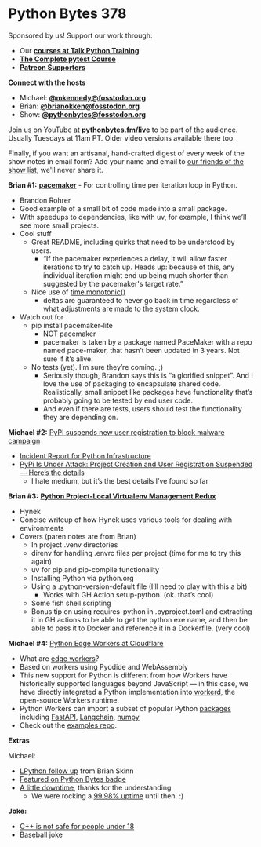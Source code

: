# Python Bytes 378

Sponsored by us! Support our work through:

- Our [**courses at Talk Python Training**](https://training.talkpython.fm/)
- [**The Complete pytest Course**](https://courses.pythontest.com/p/the-complete-pytest-course)
- [**Patreon Supporters**](https://www.patreon.com/pythonbytes)

**Connect with the hosts**

- Michael: [**@mkennedy@fosstodon.org**](https://fosstodon.org/@mkennedy)
- Brian: [**@brianokken@fosstodon.org**](https://fosstodon.org/@brianokken)
- Show: [**@pythonbytes@fosstodon.org**](https://fosstodon.org/@pythonbytes)

Join us on YouTube at [**pythonbytes.fm/live**](https://pythonbytes.fm/stream/live) to be part of the audience. Usually Tuesdays at 11am PT. Older video versions available there too.

Finally, if you want an artisanal, hand-crafted digest of every week of the show notes in email form? Add your name and email to [our friends of the show list](https://pythonbytes.fm/friends-of-the-show), we'll never share it.

**Brian #1:** [**pacemaker**](https://github.com/brohrer/pacemaker) - For controlling time per iteration loop in Python.

- Brandon Rohrer
- Good example of a small bit of code made into a small package.
- With speedups to dependencies, like with uv, for example, I think we’ll see more small projects.
- Cool stuff
  - Great README, including quirks that need to be understood by users. 
    - “If the pacemaker experiences a delay, it will allow faster iterations to try to catch up. Heads up: because of this, any individual iteration might end up being much shorter than suggested by the pacemaker's target rate.”
  - Nice use of [time.monotonic()](https://docs.python.org/3/library/time.html#time.monotonic)
    - deltas are guaranteed to never go back in time regardless of what adjustments are made to the system clock.
- Watch out for
  - pip install pacemaker-lite
    - NOT pacemaker
    - pacemaker is taken by a package named PaceMaker with a repo named pace-maker, that hasn’t been updated in 3 years. Not sure if it’s alive. 
  - No tests (yet). I’m sure they’re coming. ;)
    - Seriously though, Brandon says this is “a glorified snippet”. And I love the use of packaging to encapsulate shared code. Realistically, small snippet like packages have functionality that’s probably going to be tested by end user code.
    - And even if there are tests, users should test the functionality they are depending on.

**Michael #2:** [PyPI suspends new user registration to block malware campaign](https://www.bleepingcomputer.com/news/security/pypi-suspends-new-user-registration-to-block-malware-campaign/)

- [Incident Report for Python Infrastructure](https://status.python.org/incidents/dc9zsqzrs0bv)
- [PyPi Is Under Attack: Project Creation and User Registration Suspended — Here’s the details](https://medium.com/checkmarx-security/pypi-is-under-attack-project-creation-and-user-registration-suspended-heres-the-details-c3b6291d4579)
  - I hate medium, but it’s the best details I’ve found so far

**Brian #3:** [**Python Project-Local Virtualenv Management Redux**](https://hynek.me/articles/python-virtualenv-redux/)

- Hynek
- Concise writeup of how Hynek uses various tools for dealing with environments
- Covers (paren notes are from Brian)
  - In project .venv directories
  - direnv for handling .envrc files per project (time for me to try this again)
  - uv for pip and pip-compile functionality
  - Installing Python via python.org
  - Using a .python-version-default file (I’ll need to play with this a bit)
    - Works with GH Action setup-python. (ok. that’s cool)
  - Some fish shell scripting
  - Bonus tip on using requires-python in .pyproject.toml and extracting it in GH actions to be able to get the python exe name, and then be able to pass it to Docker and reference it in a Dockerfile. (very cool)

**Michael #4:** [Python Edge Workers at Cloudflare](https://blog.cloudflare.com/python-workers)

- What are [edge workers](https://developers.cloudflare.com/workers/)?
- Based on workers using Pyodide and WebAssembly
- This new support for Python is different from how Workers have historically supported languages beyond JavaScript — in this case, we have directly integrated a Python implementation into [workerd](https://github.com/cloudflare/workerd), the open-source Workers runtime.
- Python Workers can import a subset of popular Python [packages](https://developers.cloudflare.com/workers/languages/python/packages/) including [FastAPI](https://fastapi.tiangolo.com/), [Langchain](https://python.langchain.com/docs/get_started/introduction), [numpy](https://numpy.org/)
- Check out the [examples repo](https://github.com/cloudflare/python-workers-examples).

**Extras** 

Michael:

- [LPython follow up](https://fosstodon.org/@btskinn/112226004327304352) from Brian Skinn
- [Featured on Python Bytes badge](https://github.com/epogrebnyak/justpath/issues/26)
- [A little downtime](https://twitter.com/TalkPython/status/1777505296807850101), thanks for the understanding
  - We were rocking a [99.98% uptime](https://python-bytes-static.nyc3.digitaloceanspaces.com/python-bytes-health.png) until then. :)

**Joke:** 

- [C++ is not safe for people under 18](https://devhumor.com/media/gemini-says-that-c-is-not-safe-for-people-under-18)
- Baseball joke